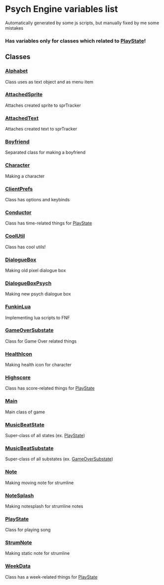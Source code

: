 # Psych Engine variables list
Automatically generated by some js scripts, but manually fixed by me some mistakes
### Has variables only for classes which related to [PlayState](source/PlayState.md)!
## Classes
### [Alphabet](source/Alphabet.md)
Class uses as text object and as menu item
### [AttachedSprite](source/AttachedSprite.md)
Attaches created sprite to sprTracker
### [AttachedText](source/AttachedText.md)
Attaches created text to sprTracker
### [Boyfriend](source/Boyfriend.md)
Separated class for making a boyfriend
### [Character](source/Character.md)
Making a character
### [ClientPrefs](source/ClientPrefs.md)
Class has options and keybinds
### [Conductor](source/Conductor.md)
Class has time-related things for [PlayState](source/PlayState.md)
### [CoolUtil](source/CoolUtil.md)
Class has cool utils!
### [DialogueBox](source/DialogueBox.md)
Making old pixel dialogue box
### [DialogueBoxPsych](source/DialogueBoxPsych.md)
Making new psych dialogue box
### [FunkinLua](source/FunkinLua.md)
Implementing lua scripts to FNF
### [GameOverSubstate](source/GameOverSubstate.md)
Class for Game Over related things
### [HealthIcon](source/HealthIcon.md)
Making health icon for character
### [Highscore](source/Highscore.md)
Class has score-related things for [PlayState](source/PlayState.md)
### [Main](source/Main.md)
Main class of game
### [MusicBeatState](source/MusicBeatState.md)
Super-class of all states (ex. [PlayState](source/PlayState.md))
### [MusicBeatSubstate](source/MusicBeatSubstate.md)
Super-class of all substates (ex. [GameOverSubstate](source/GameOverSubstate.md))
### [Note](source/Note.md)
Making moving note for strumline
### [NoteSplash](source/NoteSplash.md)
Making notesplash for strumline notes
### [PlayState](source/PlayState.md)
Class for playing song
### [StrumNote](source/StrumNote.md)
Making static note for strumline
### [WeekData](source/WeekData.md)
Class has a week-related things for [PlayState](source/PlayState.md)